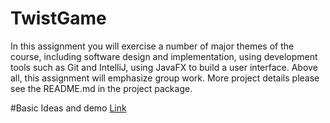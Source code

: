 # TwistGame
In this assignment you will exercise a number of major themes of the course, including software design and implementation, using development tools such as Git and IntelliJ, using JavaFX to build a user interface.   Above all, this assignment will emphasize group work.
More project details please see the README.md in the project package.

#Basic Ideas and demo
[Link](https://sm.ms/image/YGTUJoaQwOkzuDK)
